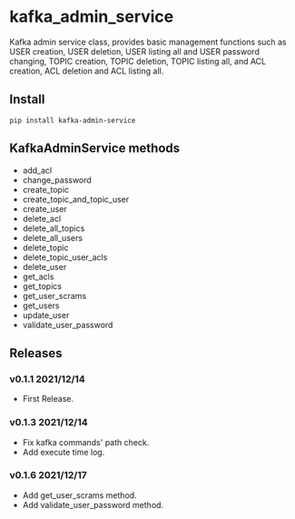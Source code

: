 # kafka_admin_service

Kafka admin service class, provides basic management functions such as USER creation, USER deletion, USER listing all and USER password changing, TOPIC creation, TOPIC deletion, TOPIC listing all, and ACL creation, ACL deletion and ACL listing all.

## Install

```
pip install kafka-admin-service
```

## KafkaAdminService methods

- add_acl
- change_password
- create_topic
- create_topic_and_topic_user
- create_user
- delete_acl
- delete_all_topics
- delete_all_users
- delete_topic
- delete_topic_user_acls
- delete_user
- get_acls
- get_topics
- get_user_scrams
- get_users
- update_user
- validate_user_password

## Releases

### v0.1.1 2021/12/14

- First Release.

### v0.1.3 2021/12/14

- Fix kafka commands' path check.
- Add execute time log.

### v0.1.6 2021/12/17

- Add get_user_scrams method.
- Add validate_user_password method.
